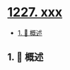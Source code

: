 # [1227. xxx](https://github.com/Tdahuyou/TNotes.leetcode/tree/main/notes/1227.%20xxx)

<!-- region:toc -->

- [1. 📝 概述](#1--概述)

<!-- endregion:toc -->

## 1. 📝 概述
